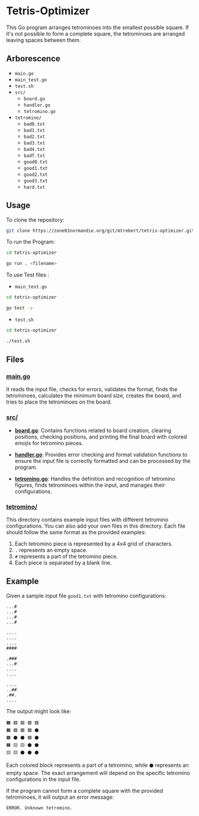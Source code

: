 # Tetris-Optimizer

This Go program arranges tetrominoes into the smallest possible square. If it's not possible to form a complete square, the tetrominoes are arranged leaving spaces between them.

## Arborescence

- `main.go`
- `main_test.go`
- `test.sh`
- `src/`
  - `board.go`
  - `handler.go`
  - `tetromino.go`
- `tetromino/`
   - `bad0.txt`
   - `bad1.txt`
   - `bad2.txt`
   - `bad3.txt`
   - `bad4.txt`
   - `badf.txt`
   - `good0.txt`
   - `good1.txt`
   - `good2.txt`
   - `good3.txt`
   - `hard.txt`

## Usage

To clone the repository:
```bash
git clone https://zone01normandie.org/git/mtrebert/tetris-optimizer.git
```

To run the Program:
```bash
cd tetris-optimizer

go run . <filename>
```

To use Test files :
- `main_test.go`
```bash
cd tetris-optimizer

go test -v
```
- `test.sh`
```bash
cd tetris-optimizer

./test.sh
```
## Files

### [main.go](main.go)

 It reads the input file, checks for errors, validates the format, finds the tetrominoes, calculates the minimum board size, creates the board, and tries to place the tetrominoes on the board.

### [src/](src/)

- **[board.go](src/board.go)**:
  Contains functions related to board creation, clearing positions, checking positions, and printing the final board with colored emojis for tetromino pieces.

- **[handler.go](src/handler.go)**:
  Provides error checking and format validation functions to ensure the input file is correctly formatted and can be processed by the program.

- **[tetromino.go](src/tetromino.go)**:
  Handles the definition and recognition of tetromino figures, finds tetrominoes within the input, and manages their configurations.

### [tetromino/](tetromino/)

This directory contains example input files with different tetromino configurations.
You can also add your own files in this directory.
Each file should follow the same format as the provided examples:

1. Each tetromino piece is represented by a 4x4 grid of characters.
2. `.`  represents an empty space.
3. `#`  represents a part of the tetromino piece.
4. Each piece is separated by a blank line.



## Example

Given a sample input file `good1.txt` with tetromino configurations:
```
...#
...#
...#
...#

....
....
....
####

.###
...#
....
....

....
..##
.##.
....

```


The output might look like:
```
🟧 🟥 🟥 🟥 🟥 
🟧 🟩 🟩 🟩 ⚫️ 
🟧 ⚫️ ⚫️ 🟩 ⚫️ 
🟧 🟨 🟨 ⚫️ ⚫️ 
🟨 🟨 ⚫️ ⚫️ ⚫️ 
```

Each colored block represents a part of a tetromino, while `⚫️` represents an empty space. The exact arrangement will depend on the specific tetromino configurations in the input file.

If the program cannot form a complete square with the provided tetrominoes, it will output an error message:
```
ERROR. Unknown tetromino.
```
